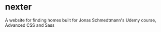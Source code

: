 # nexter
A website for finding homes built for Jonas Schmedtmann's Udemy course, Advanced CSS and Sass
